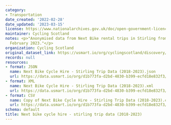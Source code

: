 ```yaml
---
category:
- Transportation
date_created: '2022-02-28'
date_updated: '2023-03-15'
license: https://www.nationalarchives.gov.uk/doc/open-government-licence/version/3/
maintainer: Cycling Scotland
notes: <p>"Anonymised data from Next Bike rental trips in Stirling from 2018 to 28th
  February 2023."</p>
organization: Cycling Scotland
original_dataset_link: https://usmart.io/org/cyclingscotland/discovery/discovery-view-detail/bc613ae3-3325-4f19-92b0-d03f68459200
records: null
resources:
- format: JSON
  name: Next Bike Cycle Hire - Stirling Trip Data (2018-2023).json
  url: https://data.usmart.io/org/d1b773fa-d2bd-4830-b399-ecfd18e832f3/resource?resourceGUID=8ddc25ea-6850-42ee-a8ea-78e8e3293986
- format: XML
  name: Next Bike Cycle Hire - Stirling Trip Data (2018-2023).xml
  url: https://data.usmart.io/org/d1b773fa-d2bd-4830-b399-ecfd18e832f3/resource?resourceGUID=31ec95f9-9c93-4625-8bca-3b2210c57892
- format: CSV
  name: Copy of Next Bike Cycle Hire - Stirling Trip Data (2018-2023).csv
  url: https://data.usmart.io/org/d1b773fa-d2bd-4830-b399-ecfd18e832f3/resource?resourceGUID=bb7a5ddf-a638-4231-9eb0-183d69406104
schema: default
title: Next bike cycle hire - stirling trip data (2018-2023)
---
```

